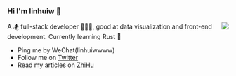 ### Hi I'm linhuiw 👋


<img align="right" src="https://github-readme-stats.vercel.app/api?username=linhuiw&show_icons=true&icon_color=0366d6&text_color=24292e&bg_color=ffffff&hide_title=true&count_private=true" />

A 🏂 full-stack developer 🏄🏻‍♂️, good at data visualization and front-end development. Currently learning Rust 🦀️ 


- Ping me by WeChat(linhuiwwww)
- Follow me on [Twitter](https://twitter.com/linhuiww)
- Read my articles on [ZhiHu](https://www.zhihu.com/people/linhuiw)

